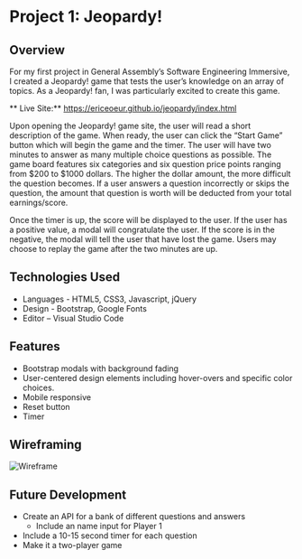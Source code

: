 
# Project 1: Jeopardy!
## Overview

For my first project in General Assembly’s Software Engineering Immersive, I created a Jeopardy! game that tests the user’s knowledge on an array of topics. As a Jeopardy! fan, I was particularly excited to create this game. 

** Live Site:** https://ericeoeur.github.io/jeopardy/index.html

Upon opening the Jeopardy! game site, the user will read a short description of the game. When ready, the user can click the “Start Game” button which will begin the game and the timer. The user will have two minutes to answer as many multiple choice questions as possible. The game board features six categories and six question price points ranging from $200 to $1000 dollars. The higher the dollar amount, the more difficult the question becomes. If a user answers a question incorrectly or skips the question, the amount that question is worth will be deducted from your total earnings/score. 

Once the timer is up, the score will be displayed to the user. If the user has a positive value, a modal will congratulate the user. If the score is in the negative, the modal will tell the user that have lost the game. Users may choose to replay the game after the two minutes are up. 

## Technologies Used

  * Languages - HTML5, CSS3, Javascript, jQuery
  * Design - Bootstrap, Google Fonts
  * Editor – Visual Studio Code 

## Features
  * Bootstrap modals with background fading 
  * User-centered design elements including hover-overs and specific color choices. 
  * Mobile responsive 
  * Reset button
  * Timer 



## Wireframing

![Wireframe](https://github.com/ericeoeur/ericeoeur.github.io/blob/main/jeopardy/images/jeopardy-wireframing.jpg)


## Future Development

* Create an API for a bank of different questions and answers
  * Include an name input for Player 1
* Include a 10-15 second timer for each question
* Make it a two-player game
